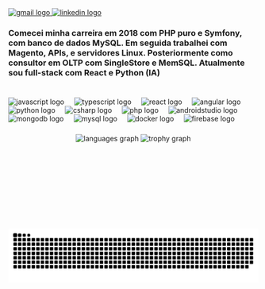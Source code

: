 

<div align="left">
  <a href="srpaulo.hp@gmail.com" target="_blank">
    <img src="https://img.shields.io/static/v1?message=Gmail&logo=gmail&label=&color=D14836&logoColor=white&labelColor=&style=for-the-badge" height="25" alt="gmail logo" />
  </a>
  <a href="https://www.linkedin.com/in/paulo-hpires" target="_blank">
    <img src="https://img.shields.io/static/v1?message=LinkedIn&logo=linkedin&label=&color=0077B5&logoColor=white&labelColor=&style=for-the-badge" height="25" alt="linkedin logo" />
  </a>
</div>

###

<h3 align="left">Comecei minha carreira em 2018 com PHP puro e Symfony, com banco de dados MySQL. Em seguida trabalhei com Magento, APIs, e servidores Linux. Posteriormente como consultor em OLTP com SingleStore e MemSQL. Atualmente sou full-stack com React e Python (IA)</h3>

###

<br clear="both">

<div align="left">
  <img src="https://img.shields.io/badge/JavaScript-F7DF1E?logo=javascript&logoColor=black&style=for-the-badge" height="25" alt="javascript logo" />
  <img width="12" />
  <img src="https://img.shields.io/badge/TypeScript-3178C6?logo=typescript&logoColor=white&style=for-the-badge" height="25" alt="typescript logo" />
  <img width="12" />
  <img src="https://img.shields.io/badge/React-61DAFB?logo=react&logoColor=black&style=for-the-badge" height="25" alt="react logo" />
  <img width="12" />
  <img src="https://img.shields.io/badge/Angular-DD0031?logo=angular&logoColor=white&style=for-the-badge" height="25" alt="angular logo" />
  <img width="12" />
  <img src="https://img.shields.io/badge/Python-3776AB?logo=python&logoColor=white&style=for-the-badge" height="25" alt="python logo" />
  <img width="12" />
  <img src="https://img.shields.io/badge/C%20Sharp-239120?logo=csharp&logoColor=white&style=for-the-badge" height="25" alt="csharp logo" />
  <img width="12" />
  <img src="https://img.shields.io/badge/PHP-777BB4?logo=php&logoColor=black&style=for-the-badge" height="25" alt="php logo" />
  <img width="12" />
  <img src="https://img.shields.io/badge/Android%20Studio-3DDC84?logo=androidstudio&logoColor=black&style=for-the-badge" height="25" alt="androidstudio logo" />
  <img width="12" />
  <img src="https://img.shields.io/badge/MongoDB-47A248?logo=mongodb&logoColor=white&style=for-the-badge" height="25" alt="mongodb logo" />
  <img width="12" />
  <img src="https://img.shields.io/badge/MySQL-4479A1?logo=mysql&logoColor=white&style=for-the-badge" height="25" alt="mysql logo" />
  <img width="12" />
  <img src="https://img.shields.io/badge/Docker-2496ED?logo=docker&logoColor=white&style=for-the-badge" height="25" alt="docker logo" />
  <img width="12" />
  <img src="https://img.shields.io/badge/Firebase-FFCA28?logo=firebase&logoColor=black&style=for-the-badge" height="25" alt="firebase logo" />
</div>

###

<div align="center">
  <img src="https://github-readme-stats.vercel.app/api/top-langs?username=paulo-pires&locale=pt-br&hide_title=false&layout=compact&card_width=320&langs_count=5&theme=dracula&hide_border=false&order=2" height="150" alt="languages graph" style="display: inline-block; vertical-align: top;" />
  <img src="https://github-profile-trophy.vercel.app?username=paulo-pires&title=Experience&theme=dracula&column=-1&row=2&margin-w=8&margin-h=8&no-bg=false&no-frame=false&order=4" height="150" alt="trophy graph" style="display: inline-block; vertical-align: top;" />
</div>

###

<br clear="both">
<picture>
  <source media="(prefers-color-scheme: dark)" srcset="https://raw.githubusercontent.com/paulo-pires/paulo-pires/output/snake.svg" />
  <source media="(prefers-color-scheme: light)" srcset="https://raw.githubusercontent.com/paulo-pires/paulo-pires/output/snake-alt.svg" />
  <img alt="github-snake" src="snake.svg" />
</picture>

###
